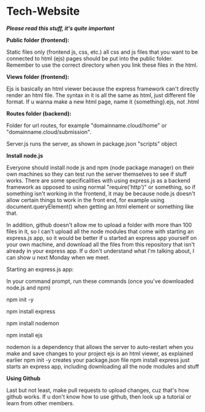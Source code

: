 # Tech-Website
_**Please read this stuff, it's quite important**_

**Public folder (frontend):**

Static files only (frontend js, css, etc.) all css and js files that you want to be connected to html (ejs) pages should be put into the public folder. Remember to use the correct directory when you link these files in the html.

**Views folder (frontend):**

Ejs is basically an html viewer because the express framework can't directly render an html file. The syntax in it is all the same as html, just different file format. 
If u wanna make a new html page, name it {something}.ejs, not .html

**Routes folder (backend):**

Folder for url routes, for example "domainname.cloud/home" or "domainname.cloud/submission".

Server.js runs the server, as shown in package.json "scripts" object

**Install node.js**

Everyone should install node js and npm (node package manager) on their own machines so they can test run the server themselves to see if stuff works. There are some specificalities with using express.js as a backend framework as opposed to using normal "require('http')" or something, so if something isn't working in the frontend, it may be because node.js doesn't allow certain things to work in the front end, for example using document.queryElement() when getting an html element or something like that.

In addition, github doesn't allow me to upload a folder with more than 100 files in it, so I can't upload all the node modules that come with starting an express.js app, so it would be better if u started an express app yourself on your own machine, and download all the files from this repository that isn't already in your express app. If u don't understand what I'm talking about, I can show u next Monday when we meet.

Starting an express.js app:

In your command prompt, run these commands (once you've downloaded node.js and npm)

npm init -y

npm install express

npm install nodemon

npm install ejs

nodemon is a dependency that allows the server to auto-restart when you make and save changes to your project
ejs is an html viewer, as explained earlier
npm init -y creates your package.json file
npm install express just starts an express app, including downloading all the node modules and stuff

**Using Github**

Last but not least, make pull requests to upload changes, cuz that's how github works. If u don't know how to use github, then look up a tutorial or learn from other members.
